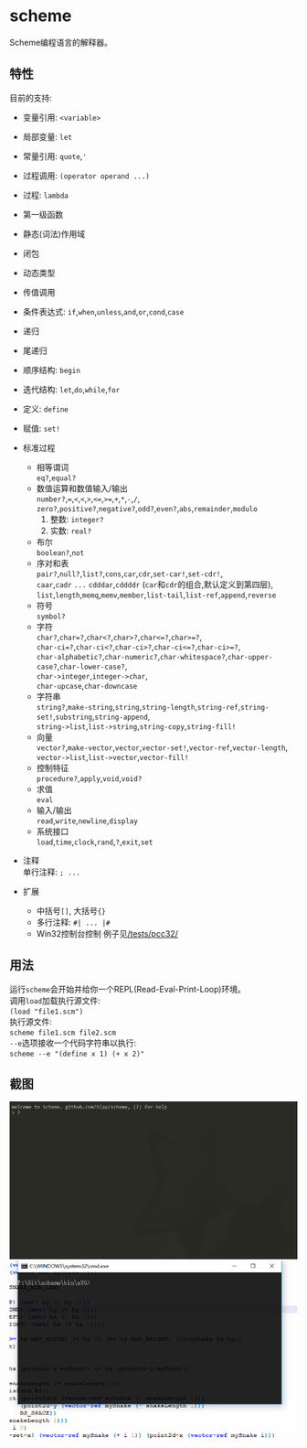﻿# scheme

Scheme编程语言的解释器。  


## 特性
目前的支持:
* 变量引用: `<variable>`
* 局部变量: `let`
* 常量引用: `quote`,`'`  
* 过程调用: `(operator operand ...)`
* 过程: `lambda`  
* 第一级函数  
* 静态(词法)作用域
* 闭包
* 动态类型
* 传值调用
* 条件表达式: `if`,`when`,`unless`,`and`,`or`,`cond`,`case`
* 递归
* 尾递归
* 顺序结构: `begin`
* 迭代结构: `let`,`do`,`while`,`for`
* 定义: `define`
* 赋值: `set!`

* 标准过程
    + 相等谓词  
        `eq?`,`equal?`
    + 数值运算和数值输入/输出  
        `number?`,`=`,`<`,`<`,`>`,`<=`,`>=`,`+`,`*`,`-`,`/`,  
        `zero?`,`positive?`,`negative?`,`odd?`,`even?`,`abs`,`remainder`,`modulo`
       1. 整数: `integer?`
       2. 实数: `real?`
    + 布尔  
        `boolean?`,`not`
    + 序对和表  
        `pair?`,`null?`,`list?`,`cons`,`car`,`cdr`,`set-car!`,`set-cdr!`,  
        `caar`,`cadr` `...` `cdddar`,`cddddr` (`car`和`cdr`的组合,默认定义到第四层),  
        `list`,`length`,`memq`,`memv`,`member`,`list-tail`,`list-ref`,`append`,`reverse`
    + 符号  
        `symbol?`
    + 字符  
        `char?`,`char=?`,`char<?`,`char>?`,`char<=?`,`char>=?`,  
        `char-ci=?`,`char-ci<?`,`char-ci>?`,`char-ci<=?`,`char-ci>=?`,  
        `char-alphabetic?`,`char-numeric?`,`char-whitespace?`,`char-upper-case?`,`char-lower-case?`,  
        `char->integer`,`integer->char`,  
        `char-upcase`,`char-downcase`
    + 字符串    
        `string?`,`make-string`,`string`,`string-length`,`string-ref`,`string-set!`,`substring`,`string-append`,  
        `string->list`,`list->string`,`string-copy`,`string-fill!`
    + 向量  
        `vector?`,`make-vector`,`vector`,`vector-set!`,`vector-ref`,`vector-length`,  
        `vector->list`,`list->vector`,`vector-fill!`
    + 控制特征  
        `procedure?`,`apply`,`void`,`void?`
    + 求值  
        `eval`
    + 输入/输出  
        `read`,`write`,`newline`,`display`
    + 系统接口  
        `load`,`time`,`clock`,`rand`,`?`,`exit`,`set`
* 注释  
  单行注释: `; ...`  

* 扩展
    + 中括号`[]`, 大括号`{}`  
    + 多行注释: `#| ... |#`  
    + Win32控制台控制 例子见[/tests/pcc32/](tests/pcc32/)

    
## 用法
运行`scheme`会开始并给你一个REPL(Read-Eval-Print-Loop)环境。  
调用`load`加载执行源文件:  
`(load "file1.scm")`  
执行源文件:  
`scheme file1.scm file2.scm`  
`--e`选项接收一个代码字符串以执行:  
`scheme --e "(define x 1) (+ x 2)"`  


## 截图
![REPL](docs/imgs/repl.gif)  
![Snake.scm](docs/imgs/snake.gif)
